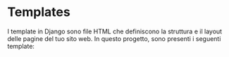 # Templates

I template in Django sono file HTML che definiscono la struttura e il layout delle pagine del tuo sito web. In questo progetto, sono presenti i seguenti template:

